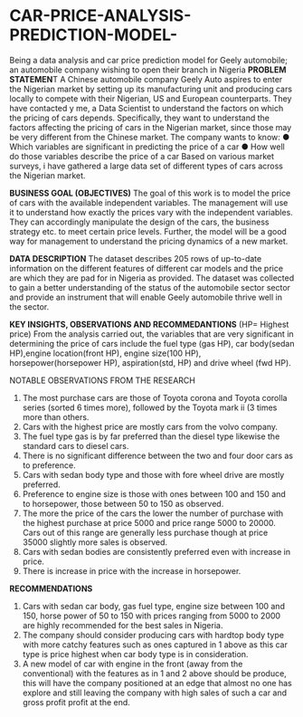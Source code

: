 # CAR-PRICE-ANALYSIS-PREDICTION-MODEL-
Being a data analysis and car price prediction model for Geely automobile; an automobile company wishing to open their branch in Nigeria 
**PROBLEM STATEMEN**T
A Chinese automobile company Geely Auto aspires to enter the Nigerian market by setting up its manufacturing unit and producing cars locally to compete with their Nigerian, US and European counterparts.
They have contacted y me, a Data Scientist to understand the factors on which the pricing of cars depends. Specifically, they want to understand the factors affecting the pricing of cars in the Nigerian market, since those may be very different from the Chinese market. 
The company wants to know:
●	Which variables are significant in predicting the price of a car
●	How well do those variables describe the price of a car
Based on various market surveys, i have gathered a large data set of different types of cars across the Nigerian market.

**BUSINESS GOAL (OBJECTIVES)**
The goal of this work is to model the price of cars with the available independent variables. The management will use it to understand how exactly the prices vary with the independent variables. They can accordingly manipulate the design of the cars, the business strategy etc. to meet certain price levels. Further, the model will be a good way for management to understand the pricing dynamics of a new market.

**DATA DESCRIPTION**
The dataset describes 205 rows of up-to-date information on the different features of different car models and  the price are which they are pad for in Nigeria as provided. The dataset was collected to gain a better understanding of the status of the automobile sector sector and provide an instrument that will enable Geely automobile thrive well in the sector.

**KEY INSIGHTS, OBSERVATIONS AND RECOMMEDANTIONS** (HP= Highest price)
From the analysis carried out, the variables that are very significant in determining the price of cars include the fuel type (gas HP), car body(sedan HP),engine location(front HP), engine size(100 HP), horsepower(horsepower HP), aspiration(std, HP) and  drive wheel (fwd HP).

NOTABLE OBSERVATIONS FROM THE RESEARCH
1. The most purchase cars are those of Toyota corona and Toyota corolla series (sorted 6 times more), followed by the Toyota mark ii (3 times more than others.
2. Cars with the highest price are mostly cars from the volvo company.
3. The fuel type gas is by far preferred than the diesel type likewise the standard cars to diesel cars.
4. There is no significant difference between the two and four door cars as to preference.
5. Cars with sedan body type and those with fore wheel drive are mostly preferred.
6. Preference to engine size is those with ones between 100 and 150 and to horsepower, those between 50 to 150 as observed.
7. The more the price of the cars the lower the number of purchase with the highest purchase at price 5000 and price range 5000 to 20000. Cars out of this range are generally less purchase though at price 35000 slightly more sales is observed.
8. Cars with sedan bodies are consistently preferred even with increase in price.
9. There is increase in price with the increase in horsepower.

**RECOMMENDATIONS**
1. Cars with sedan car body, gas fuel type, engine size between 100 and 150, horse power of 50 to 150 with prices ranging from 5000 to 2000 are highly recommended for the best sales in Nigeria.
2. The company should consider producing cars with hardtop body type with more catchy features such as ones captured in 1 above as this car type is price highest when car body type is in consideration.
3. A new model of car  with engine in the front (away from the conventional) with the features as in 1 and 2 above should be produce, this will  have the company positioned at an edge that almost no one has explore and still leaving the company with high sales of such a car and gross profit profit at the end.
 
